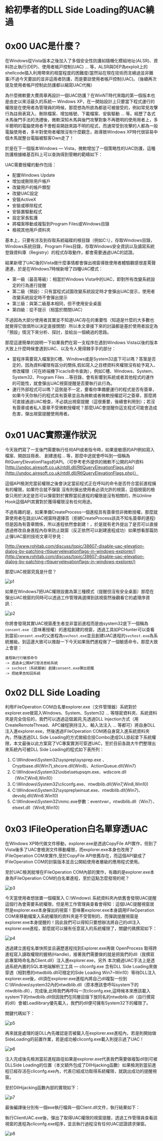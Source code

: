 # 給初學者的DLL Side Loading的UAC繞過

0x00 UAC是什麼？
=====

在Windows從Vista版本之後加⼊了多個安全性防護如隨機化模組地址(ALSR)、資料防⽌執行(DEP)、使⽤者帳⼾控制(UAC) … 等，ALSR與DEP為exploit上的shellcode插⼊利⽤帶來的相當程度的困難度(當然站在現在技術⽽言繞過並⾮難事)不過今天要談的並非這兩者防護，⽽是要談使用者帳⼾控制(UAC)。（後續再次提及使用者帳⼾控制此防護都以縮寫UAC代稱）

為什麼微軟要⼤費周章再設計⼀個UAC防護？在WinNT時代來臨的第⼀個版本也是由史以來活最久的系統— Windows XP，在⼀開始設計上只要當下程式運⾏的權限是在使⽤者為管理員的時候，那麼想為所欲為都是可被接受的，例如常見攻擊行為註冊表寫⼊、刪除檔案、增加帳號、下載檔案、安裝驅動 … 等。經歷了各式⽊馬後⾨手法的洗禮後，微軟深知⽊馬與後門攻擊對象不再聰明的使⽤用者上，多半聰明的電腦使⽤者不會輕易開啟來路不明的程式，⽽通常受到攻擊的人都為一般電腦使用者，多半對使用者權限沒有什麼觀念，故導致Windows XP時代很容易中個木馬就整台電腦被駭客Own走了！

於是在下⼀個版本Windows — Vista，微軟增加了⼀個策略性的UAC防護，這種防護根據維基百科上可以查詢得到管轄的範疇如下：

UAC需要授權的動作包括：

*   配置Windows Update
*   增加或刪除⽤戶帳戶
*   改變⽤戶的帳戶類型
*   改變UAC設定
*   安裝ActiveX
*   安裝或移除程式
*   安裝置驅動程式
*   設定家⾧監護
*   將檔案移動或複製到Program Files或Windows目錄
*   檢視其他⽤戶資料夾

基本上，只要有涉及到存取系統磁碟的根目錄（例如C:\），存取Windows目錄，Windows系統目錄，Program Files目錄，存取Windows安全資訊以及讀寫系統登錄資料庫（Registry）的程式存取動作，都會需要通過UAC的認證。

結果新增了UAC後的Vista做什麼事情都會彈出視窗導致使⽤者體驗觀感很差罵聲連連，於是在WIndows7時候新增了四種UAC模式：

*   第⼀級（最⾼等級）：相當於Windows Vista中的UAC，即對所有改變系統設定的⾏為進行提醒
*   第⼆級（預設）：只有當程式試圖改變系統設定時才會彈出UAC提示，使⽤者改變系統設定時不會彈出提示
*   第三級：與第二級基本相同，但不使⽤安全桌面
*   第四級：從不提⽰（相當於關閉UAC）

不過因為⼤部分使⽤者其實並不知道UAC存在的重要性（知道是什麼的大多數也就覺得它很煩所以決定直接關閉）所以本文章接下來的討論都是基於使用者設定為「預設」情況下來分析、探討，並給出⼀個繞過的思路。

那麼這邊簡單的說明⼀下如果我們在寫⼀支程序在遇到Windows Vista以後的版本大致上什麼時候會遇到UAC、以及令人覺得棘⼿手的部分：

*   當程序需要寫⼊檔案到C槽、Windows或是System32底下可以嗎？答案是否定的，因為資料權限有區分的關係,假如寫⼊之目標資料夾權限沒有給予寫入、修改權限（可在終端機下icacls命令查詢），例如C槽、Windows、System、System32、Program Files …等目錄，會有影響到系統或者其他程式的運作的可能性，就會彈出UAC視窗提醒是否要執⾏此行為。
*   運⾏外部程式可以嗎？這倒是不一定，要看你準備要運行的程式是否有簽章，如果今天你執⾏的程式具有簽章並且為微軟或者微軟授權認可之簽章，那麼將可直接通過UAC檢查，不必跳出視窗提醒（這很重要，後續會利⽤到）；若沒有簽章或者私⼈簽章不受微軟授權呢？那麼UAC會提醒你這支程式可能會造成危害，彈出視窗提醒使⽤用者。

0x01 UAC實際運作狀況
=====

今天我們寫了一支後門需要執行任何API或者指令時，如果是敏感的API例如寫⼊檔案、開啟註冊表、 創建進程… 等，那麼中途就會呼叫到⼀個稱為RtlQueryElevationFlags的API。（可參考⽼外提供的微軟不公開的API資料[http://undoc.airesoft.co.uk/ntdll.dll/RtlQueryElevationFlags.php](http://undoc.airesoft.co.uk/ntdll.dll/RtlQueryElevationFlags.php)）

這個API檢測完當前權限之後會決定當前程式正在呼叫的命令是否符合當前進程擁有的權限，如果符合就不彈窗 沒有則彈出使用者必須允許的視窗，這個視窗的檢查只用於決定是否可以彈窗對於實際當前進程的權限是沒有相關的，所以Inline Hook這個API其實對於獲得權限沒有任何用途。

不過有趣的是，如果準備CreateProcess⼀個進程具有簽章但⾮微軟授權，那麼就算使⽤者在跳出UAC視窗時選擇否（拒絕CreateProcess該具不知名簽章的進程) 但是因為有簽章關係，所以進程依然會創建！，於是就有⽼外提出了是否可以直接透過修改自身進程內存來防止跳窗（反正依然可以創建進程成功）如果想看那篇防⽌彈UAC窗的技術⽂章可參見：

[http://www.rohitab.com/discuss/topic/38607-disable-uac-elevation-dialog-by-patching-rtlqueryelevationflags-in-windows-explorer/](http://www.rohitab.com/discuss/topic/38607-disable-uac-elevation-dialog-by-patching-rtlqueryelevationflags-in-windows-explorer/)

那麼UAC視窗究竟是什麼？

![p1](http://drops.javaweb.org/uploads/images/5bcc5b4bd06dc5eb2838c37f6e944df32a2fd707.jpg)

如果在Windows7把UAC權限設置為第三種模式（提醒但沒有安全桌面）那麼在彈出UAC視窗的同時可以透過⼯作管理員選擇到該視窗然後觀看它的處理序資訊：

![p2](http://drops.javaweb.org/uploads/images/32587c154703a66d194cbaac64fe32d0a99b5c35.jpg)

你將會發現其實UAC視窗產⽣者並非當前進程而是由system32底下⼀個稱為`consent.exe`（意味著授權）的進程創建的視窗，透過⼯具如PCHunter可以查看到當前`consent.exe`的⽗進程為`svchost.exe`並且創建UAC進程的`svchost.exe`為系統層級。到這邊大致可以推敲一下今天如果我們進程做了一個敏感命令，那麼大致上會是：

```
進程執⾏行敏感命令 
-> 透過未公開API發消息給系統 
-> svchost（系統層級）創建consent.exe彈出提醒 
-> 把結果告知回系統

```

0x02 DLL Side Loading
=====

利用IFileOperation COM白名單explorer.exe（⽂件管理器）系統對於explorer.exe做寫⼊Windows、System、System32 … 等隱密資料夾、系統資料夾是完全信任的，我們可以透過這個漏洞,先透過DLL Injection⽅式（用CreateRemoteThread、APC線程狹持注入、輸⼊法注入 … 等都可）將⾃身DLL注⼊進explorer.exe，然後透過IFileOperation COM將⾃身寫入進系統資料夾內，然後透過DLL Side Loading的方式做組合技Combo達成DLL掛起拿下系統權限，本文最後以此⽅案寫了VC專案實測可穿透UAC，⾄於目前各路⼤牛們整理出來系統內可被DLL Side Loading的程式如下表所列：

1.  C:\Windows\System32\sysprep\sysprep.exe 、Cryptbase.dll(Win7),shcore.dll(Win8)、ActionQueue.dll(Win7)
2.  C:\Windows\System32\oobe\setupsqm.exe、wdscore.dll（Win7,Win8,Win10）
3.  C:\Windows\System32\cliconfg.exe、ntwdblib.dll(Win7,Win8,Win10)
4.  C:\Windows\System32\sysprep\winsat.exe、ntwdblib.dll(Win7)、devobj.dll(Win8.Win10)
5.  C:\Windows\System32\mmc.exe參數：eventvwr，ntwdblib.dll（Win7）、elsext.dll（Win8,Win10）

0x03 IFileOperation⽩名單穿透UAC
=====

在WIndows XP時代做⽂件移動，explorer.exe是透過CopyFile API實作，但到了Vista後多了UAC會檢測文件移動權限，而explorer.exe本身也改用了IFileOperation COM來實作,⾄於CopyFile API依舊存在，而這個API變成了IFileOperation COM的封裝版本並且公開給使用者層級的應用程式使用。

⾄於UAC檢測就埋在IFileOperation COM內部的實作，有趣的是explorer.exe本身為IFileOperation COM的⽩名單進程，至於這點怎麼發現的呢？

![p3](http://drops.javaweb.org/uploads/images/481abc89f878d4a010e1ecdd45bdd85910102542.jpg)

今天當使⽤者想放置⼀個檔案入 C:\Windows\ 系統資料夾內依舊會發現UAC提醒這個行為會需要系統權限，但是用工作管理員查看會得知：這個UAC提醒視窗居然是explorer.exe本⾝彈出的視窗！意味著explorer.exe本身調用IFileOperation COM來移動檔案入系統權限的資料夾是不受管制的，⽽彈跳提醒視窗是explorer.exe本身提醒的！因此我們可以得知只要想辦法將⾃己的dll注入explorer.exe進程，那麼就可以擁有任意寫入的系統權限了，關鍵代碼撰寫如下：

![p4](http://drops.javaweb.org/uploads/images/68bd5477adfe9c0f943f24bfcbd15aa4104bb93e.jpg)

透過建⽴進程名單快照並且遍歷進程找到Explorer.exe再做 OpenProcess 取得跨進程寫入讀取權限的握柄(Handle)，接著我們需要做的就是把我們的dll（我撰寫此專案時命名為Client.dll）注入進explorer.exe，另外 本次繞過UAC⼿法上是透過系統內置的SQL本地端解析⼯工具 — cliconfg.exe 含有DLL Side Loading來做穿透（相對應的ntwdblib.dll可穩定的Side Loading Win7~Win10）等待DLL注入explorer.exe後，dll須在explorer.exe進程內將⾃己dll複製⼀份到C:\Windows\system32內的ntwdblib.dll（原本應該會呼叫system下的ntwdblib.dll），完成後,此時我們再呼叫⼀次cliconfg.exe,這時候本來應該載入system下的ntwdblib.dll但因我們在同層目錄下放同名的ntwdblib.dll（⾃行撰寫的dll）會被Loadlibrary優先載⼊，我們的dll便可擁有System32下的權限了。

關鍵代碼如下：

![p5](http://drops.javaweb.org/uploads/images/c2bd522d2397d691f7e86afad36756937eb29f97.jpg)

再來就是處理的是DLL內先確認是否被載入在explorer.exe進程內，若是則開始做SideLoading的前置作業，若是成功被cliconfg.exe載⼊則提示過了UAC！

![p6](http://drops.javaweb.org/uploads/images/7a2b8eac38bf17bd67ae83d557b776d6e696b16e.jpg)

注入完成後先檢測當前進程路徑如果是explorer.exe代表我們需要做複製dll到可被DLLSide Loading的位置（本文額外包成了DllHijacking函數）如果檢測到當前進程已經存活在cliconfg.exe內，代表已經成功取得系統權限，就跳出成功的提醒視窗。

至於DllHijacking函數內部的實現如下：

![p7](http://drops.javaweb.org/uploads/images/389fc248111ff6a7b076e70e9df2d5929e4a58b3.jpg)

最後編譯後分別有一個exe執⾏檔與⼀個Client.dll文件，執⾏結果如下：

執行ClientUAC.exe後，彈出了取得UAC權限的視窗提醒，透過⼯作管理員查看該視窗的進程為cliconfg.exe程序，並且執⾏過程沒有任何UAC認證請求彈窗。

![p8](http://drops.javaweb.org/uploads/images/fb9242bde30a5b7146dd804ab7485c96252812a3.jpg)